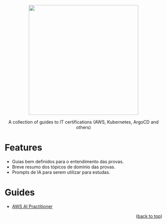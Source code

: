 <!-- BEGIN_DOCS -->
<div align="center">

<a name="readme-top"></a>

<img src="https://github.com/lpsm-dev/lpsm-dev/blob/f0540babb3f32c96fd9d706d776aa0ae82489de9/.github/assets/guide.png" width="350"/>

A collection of guides to IT certifications (AWS, Kubernetes, ArgoCD and others)

</div>

# Features

- Guias bem definidos para o entendimento das provas.
- Breve resumo dos tópicos de domínio das provas.
- Prompts de IA para serem utilizar para estudas.

# Guides

- [AWS AI Practitioner](./docs/aws/1-foundation/ai-practitioner)

<p align="right">(<a href="#readme-top">back to top</a>)</p>
<!-- END_DOCS -->
